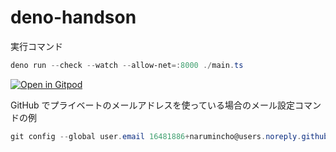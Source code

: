 # deno-handson

実行コマンド

```ps1
deno run --check --watch --allow-net=:8000 ./main.ts
```

[![Open in Gitpod](https://gitpod.io/button/open-in-gitpod.svg)](https://gitpod.io#https://github.com/cpslab/deno-handson)

GitHub でプライベートのメールアドレスを使っている場合のメール設定コマンドの例

```ps1
git config --global user.email 16481886+narumincho@users.noreply.github.com
```
